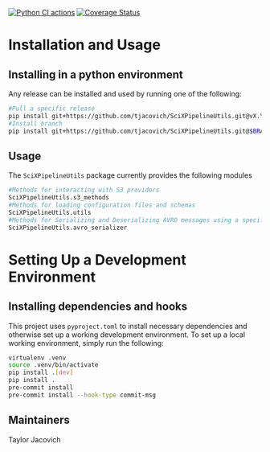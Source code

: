 [![Python CI actions](https://github.com/tjacovich/SciXPipelineUtils/actions/workflows/python_actions.yml/badge.svg)](https://github.com/tjacovich/SciXPipelineUtils/actions/workflows/python_actions.yml) [![Coverage Status](https://coveralls.io/repos/github/tjacovich/SciXPipelineUtils/badge.svg?branch=main)](https://coveralls.io/github/tjacovich/SciXPipelineUtils?branch=main)

# Installation and Usage

## Installing in a python environment
Any release can be installed and used by running one of the following:

```bash
#Pull a specific release
pip install git+https://github.com/tjacovich/SciXPipelineUtils.git@vX.Y.Z
#Install branch
pip install git+https://github.com/tjacovich/SciXPipelineUtils.git@$BRANCH_NAME
```

## Usage
The `SciXPipelineUtils` package currently provides the following modules
```python
#Methods for interacting with S3 providers
SciXPipelineUtils.s3_methods
#Methods for loading configuration files and schemas
SciXPipelineUtils.utils
#Methods for Serializing and Deserializing AVRO messages using a specified schema
SciXPipelineUtils.avro_serializer
```

# Setting Up a Development Environment
## Installing dependencies and hooks
This project uses `pyproject.toml` to install necessary dependencies and otherwise set up a working development environment. To set up a local working environment, simply run the following:
```bash
virtualenv .venv
source .venv/bin/activate
pip install .[dev]
pip install .
pre-commit install
pre-commit install --hook-type commit-msg
```

## Maintainers

Taylor Jacovich

